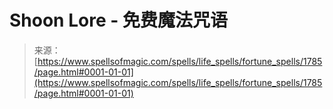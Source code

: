<!--yml

category: 未分类

date: 2024-06-12 18:35:07

-->

# Shoon Lore - 免费魔法咒语

> 来源：[https://www.spellsofmagic.com/spells/life_spells/fortune_spells/1785/page.html#0001-01-01](https://www.spellsofmagic.com/spells/life_spells/fortune_spells/1785/page.html#0001-01-01)
